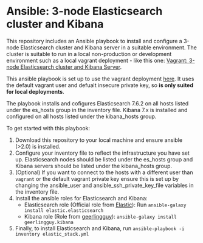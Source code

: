 # Ansible: 3-node Elasticsearch cluster and Kibana

This repository includes an Ansible playbook to install and configure a 3-node Elasticsearch cluster and Kibana server in a suitable environment. The cluster is suitable to run in a local non-production or development environment such as a local vagrant deployment - like this one: [Vagrant: 3-node Elasticsearch cluster and Kibana Server](https://github.com/ethanhillas/vagrant-3-node-elasticsearch-kibana).

This ansible playbook is set up to use the vagrant deployment [here](https://github.com/ethanhillas/vagrant-3-node-elasticsearch-kibana). It uses the default vagrant user and defualt insecure private key, so **is only suited for local deployments**.

The playbook installs and cofigures Elasticsearch 7.6.2 on all hosts listed under the es_hosts group in the inventory file. Kibana 7.x is installed and configured on all hosts listed under the kibana_hosts group.

To get started with this playbook:
1. Download this repository to your local machine and ensure ansible (>2.0) is installed.
2. Configure your inventory file to reflect the infrastructure you have set up. Elasticsearch nodes should be listed under the es_hosts group and Kibana servers should be listed under the kibana_hosts group.
3. (Optional) If you want to connect to the hosts with a different user than `vagrant` or the default vagrant private key ensure this is set up by changing the ansible_user and ansible_ssh_private_key_file variables in the inventory file.
4. Install the ansible roles for Elasticsearch and Kibana:
    * Elasticsearch role (Official role from [Elastic](https://github.com/elastic/ansible-elasticsearch)): Run `ansible-galaxy install elastic.elasticsearch`
    * Kibana role (Role from [geerlingguy](https://github.com/geerlingguy/ansible-role-kibana)): `ansible-galaxy install geerlingguy.kibana`
5. Finally, to install Elasticsearch and Kibana, run `ansible-playbook -i inventory elastic_stack.yml`